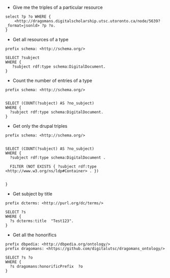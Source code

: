 * Give me the triples of a particular resource
```
select ?p ?o WHERE { 
    <http://dragomans.digitalscholarship.utsc.utoronto.ca/node/5639?_format=jsonld> ?p ?o. 
}
```

* Get all resources of a type

```
prefix schema: <http://schema.org/>

SELECT ?subject
WHERE {
   ?subject rdf:type schema:DigitalDocument.
} 
```

* Count the number of entries of a type
```
prefix schema: <http://schema.org/>


SELECT (COUNT(?subject) AS ?no_subject)
WHERE {
  ?subject rdf:type schema:DigitalDocument.
}
```

* Get only the drupal triples
```
prefix schema: <http://schema.org/>


SELECT (COUNT(?subject) AS ?no_subject)
WHERE {
  ?subject rdf:type schema:DigitalDocument .
  
  FILTER (NOT EXISTS { ?subject rdf:type <http://www.w3.org/ns/ldp#Container> . })
  
  
}
```

* Get subject by title
```
prefix dcterms: <http://purl.org/dc/terms/>

SELECT ?s
WHERE {
  ?s dcterms:title  "Test123".
}
```

* Get all the honorifics
```
prefix dbpedia: <http://dbpedia.org/ontology/>
prefix dragomans: <https://github.com/digitalutsc/dragomans_ontology/>

SELECT ?s ?o
WHERE {
  ?s dragomans:honorificPrefix  ?o
}
```


